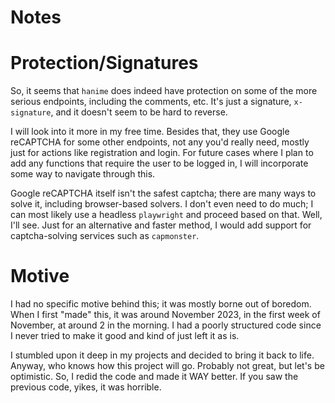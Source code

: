 # Notes

# Protection/Signatures

So, it seems that `hanime` does indeed have protection on some of the more serious endpoints, including the comments, etc. It's just a signature, `x-signature`, and it doesn't seem to be hard to reverse.

I will look into it more in my free time. Besides that, they use Google reCAPTCHA for some other endpoints, not any you'd really need, mostly just for actions like registration and login. For future cases where I plan to add any functions that require the user to be logged in, I will incorporate some way to navigate through this.

Google reCAPTCHA itself isn't the safest captcha; there are many ways to solve it, including browser-based solvers. I don't even need to do much; I can most likely use a headless `playwright` and proceed based on that. Well, I'll see. Just for an alternative and faster method, I would add support for captcha-solving services such as `capmonster`.

# Motive
I had no specific motive behind this; it was mostly borne out of boredom. When I first "made" this, it was around November 2023, in the first week of November, at around 2 in the morning. I had a poorly structured code since I never tried to make it good and kind of just left it as is.

I stumbled upon it deep in my projects and decided to bring it back to life. Anyway, who knows how this project will go. Probably not great, but let's be optimistic. So, I redid the code and made it WAY better. If you saw the previous code, yikes, it was horrible.